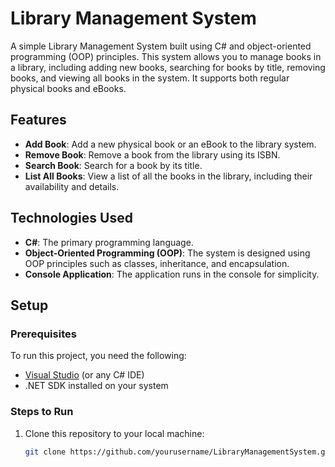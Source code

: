 # Library Management System

A simple Library Management System built using C# and object-oriented programming (OOP) principles. This system allows you to manage books in a library, including adding new books, searching for books by title, removing books, and viewing all books in the system. It supports both regular physical books and eBooks.

## Features

- **Add Book**: Add a new physical book or an eBook to the library system.
- **Remove Book**: Remove a book from the library using its ISBN.
- **Search Book**: Search for a book by its title.
- **List All Books**: View a list of all the books in the library, including their availability and details.

## Technologies Used

- **C#**: The primary programming language.
- **Object-Oriented Programming (OOP)**: The system is designed using OOP principles such as classes, inheritance, and encapsulation.
- **Console Application**: The application runs in the console for simplicity.

## Setup

### Prerequisites

To run this project, you need the following:
- [Visual Studio](https://visualstudio.microsoft.com/) (or any C# IDE)
- .NET SDK installed on your system

### Steps to Run

1. Clone this repository to your local machine:

   ```bash
   git clone https://github.com/yourusername/LibraryManagementSystem.git
